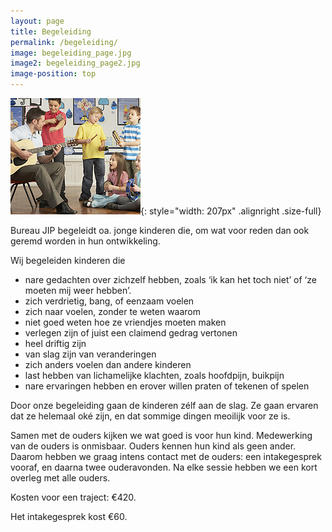 ```yaml
---
layout: page
title: Begeleiding
permalink: /begeleiding/
image: begeleiding_page.jpg
image2: begeleiding_page2.jpg
image-position: top
---
```


![Begeleiding](/assets/images/img1.jpg){: style="width: 207px" .alignright .size-full}

Bureau JIP begeleidt oa. jonge kinderen die, om wat voor reden dan ook geremd worden in hun ontwikkeling.

Wij begeleiden kinderen die

* nare gedachten over zichzelf hebben, zoals ‘ik kan het toch niet’ of ‘ze moeten mij weer hebben’.
* zich verdrietig, bang, of eenzaam voelen
* zich naar voelen, zonder te weten waarom
* niet goed weten hoe ze vriendjes moeten maken
* verlegen zijn of juist een claimend gedrag vertonen
* heel driftig zijn
* van slag zijn van veranderingen
* zich anders voelen dan andere kinderen
* last hebben van lichamelijke klachten, zoals hoofdpijn, buikpijn
* nare ervaringen hebben en erover willen praten of tekenen of spelen

Door onze begeleiding gaan de kinderen zélf aan de slag. Ze gaan ervaren dat ze helemaal oké zijn, en dat sommige dingen meoilijk voor ze is.

Samen met de ouders kijken we wat goed is voor hun kind. Medewerking van de ouders is onmisbaar. Ouders kennen hun kind als geen ander. Daarom hebben we graag intens contact met de ouders: een intakegesprek vooraf, en daarna twee ouderavonden. Na elke sessie hebben we een kort overleg met alle ouders.

Kosten voor een traject: €420.

Het intakegesprek kost €60.
